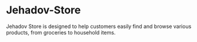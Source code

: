 # Jehadov-Store
Jehadov Store is designed to help customers easily find and browse various products, from groceries to household items.
